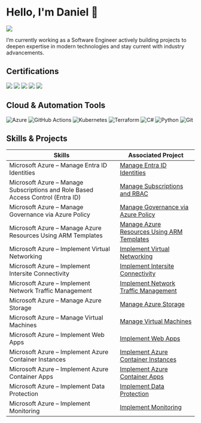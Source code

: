 # Hello, I'm Daniel 👋
<a href="https://nz.linkedin.com/in/daniel-connery"><img src="https://img.shields.io/badge/-LinkedIn-0072b1?&style=for-the-badge&logo=linkedin&logoColor=white" /></a>

I’m currently working as a Software Engineer actively building projects to deepen expertise in modern technologies and stay current with industry advancements.

## Certifications
<div>
<img src="https://img.shields.io/badge/-Microsoft%20Azure%20Fundamentals-0078D4?&style=for-the-badge&logo=microsoft-azure&logoColor=white" />
<img src="https://img.shields.io/badge/-Microsoft%20Power%20Platform%20Fundamentals-0078D4?&style=for-the-badge&logo=microsoft-power-platform&logoColor=white" />
<img src="https://img.shields.io/badge/-Microsoft%20Azure%20Administrator%20Associate-0078D4?&style=for-the-badge&logo=microsoft-azure&logoColor=white" />
<img src="https://img.shields.io/badge/-Microsoft%20Azure%20Solutions%20Architect%20Expert-0078D4?&style=for-the-badge&logo=microsoft-azure&logoColor=white" />
<img src="https://img.shields.io/badge/-HashiCorp%20Terraform%20Associate%20(003)-5835CC?&style=for-the-badge&logo=terraform&logoColor=white" />
</div>

## Cloud & Automation Tools
<div>
    
![Azure](https://img.shields.io/badge/azure-%230072C6.svg?style=for-the-badge&logo=microsoftazure&logoColor=white)
![GitHub Actions](https://img.shields.io/badge/github%20actions-%232671E5.svg?style=for-the-badge&logo=githubactions&logoColor=white)
![Kubernetes](https://img.shields.io/badge/kubernetes-%23326ce5.svg?style=for-the-badge&logo=kubernetes&logoColor=white)
![Terraform](https://img.shields.io/badge/terraform-%235835CC.svg?style=for-the-badge&logo=terraform&logoColor=white)
![C#](https://img.shields.io/badge/C%23-%238A2BE2.svg?style=for-the-badge&logo=dotnet&logoCo)
![Python](https://img.shields.io/badge/Python-%23FFD43B.svg?style=for-the-badge&logo=python)
![Git](https://img.shields.io/badge/Git-%23F05032.svg?style=for-the-badge&logo=git&logoColor=white)
</div>

## Skills & Projects

| Skills                                                              | Associated Project |
|------------------------------------------------------------------------|------|
| Microsoft Azure – Manage Entra ID Identities                          | <a href="https://github.com/MicrosoftLearning/AZ-104-MicrosoftAzureAdministrator/blob/master/Instructions/Labs/LAB_01-Manage_Entra_ID_Identities.md">Manage Entra ID Identities</a> |
| Microsoft Azure – Manage Subscriptions and Role Based Access Control (Entra ID)               | <a href="https://github.com/MicrosoftLearning/AZ-104-MicrosoftAzureAdministrator/blob/master/Instructions/Labs/LAB_02a_Manage_Subscriptions_and_RBAC_Entra.md">Manage Subscriptions and RBAC</a> |
| Microsoft Azure – Manage Governance via Azure Policy                  | <a href="https://github.com/MicrosoftLearning/AZ-104-MicrosoftAzureAdministrator/blob/master/Instructions/Labs/LAB_02b-Manage_Governance_via_Azure_Policy.md">Manage Governance via Azure Policy</a> |
| Microsoft Azure – Manage Azure Resources Using ARM Templates          | <a href="https://github.com/MicrosoftLearning/AZ-104-MicrosoftAzureAdministrator/blob/master/Instructions/Labs/LAB_03b-Manage_Azure_Resources_by_Using_ARM_Templates.md">Manage Azure Resources Using ARM Templates</a> |
| Microsoft Azure – Implement Virtual Networking                        | <a href="https://github.com/MicrosoftLearning/AZ-104-MicrosoftAzureAdministrator/blob/master/Instructions/Labs/LAB_04-Implement_Virtual_Networking.md">Implement Virtual Networking</a> |
| Microsoft Azure – Implement Intersite Connectivity                    | <a href="https://github.com/MicrosoftLearning/AZ-104-MicrosoftAzureAdministrator/blob/master/Instructions/Labs/LAB_05-Implement_Intersite_Connectivity.md">Implement Intersite Connectivity</a> |
| Microsoft Azure – Implement Network Traffic Management                | <a href="https://github.com/MicrosoftLearning/AZ-104-MicrosoftAzureAdministrator/blob/master/Instructions/Labs/LAB_06-Implement_Network_Traffic_Management.md">Implement Network Traffic Management</a> |
| Microsoft Azure – Manage Azure Storage                                | <a href="https://github.com/MicrosoftLearning/AZ-104-MicrosoftAzureAdministrator/blob/master/Instructions/Labs/LAB_07-Manage_Azure_Storage.md">Manage Azure Storage</a> |
| Microsoft Azure – Manage Virtual Machines                             | <a href="https://github.com/MicrosoftLearning/AZ-104-MicrosoftAzureAdministrator/blob/master/Instructions/Labs/LAB_08-Manage_Virtual_Machines.md">Manage Virtual Machines</a> |
| Microsoft Azure – Implement Web Apps                                  | <a href="https://github.com/MicrosoftLearning/AZ-104-MicrosoftAzureAdministrator/blob/master/Instructions/Labs/LAB_09a-Implement_Web_Apps.md">Implement Web Apps</a> |
| Microsoft Azure – Implement Azure Container Instances                 | <a href="https://github.com/MicrosoftLearning/AZ-104-MicrosoftAzureAdministrator/blob/master/Instructions/Labs/LAB_09b-Implement_Azure_Container_Instances.md">Implement Azure Container Instances</a> |
| Microsoft Azure – Implement Azure Container Apps                      | <a href="https://github.com/MicrosoftLearning/AZ-104-MicrosoftAzureAdministrator/blob/master/Instructions/Labs/LAB_09c-Implement-Azure-Container-Apps.md">Implement Azure Container Apps</a> |
| Microsoft Azure – Implement Data Protection                           | <a href="https://github.com/MicrosoftLearning/AZ-104-MicrosoftAzureAdministrator/blob/master/Instructions/Labs/LAB_10-Implement_Data_Protection.md">Implement Data Protection</a> |
| Microsoft Azure – Implement Monitoring                                | <a href="https://github.com/MicrosoftLearning/AZ-104-MicrosoftAzureAdministrator/blob/master/Instructions/Labs/LAB_11-Implement_Monitoring.md">Implement Monitoring</a> |

</div>


